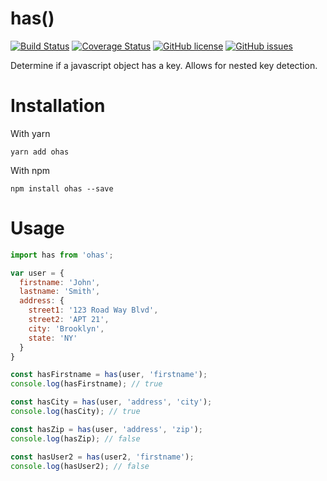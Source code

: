 # has()

[![Build Status](https://travis-ci.org/luisfcolon/has.svg?branch=master)](https://travis-ci.org/luisfcolon/has)
[![Coverage Status](https://coveralls.io/repos/github/luisfcolon/has/badge.svg?branch=master)](https://coveralls.io/github/luisfcolon/has?branch=master)
[![GitHub license](https://img.shields.io/badge/license-MIT-blue.svg)](https://raw.githubusercontent.com/luisfcolon/has/master/LICENSE)
[![GitHub issues](https://img.shields.io/github/issues/luisfcolon/has.svg)](https://github.com/luisfcolon/has/issues)

Determine if a javascript object has a key.
Allows for nested key detection.

# Installation

With yarn

```
yarn add ohas
```

With npm

```
npm install ohas --save
```

# Usage

```js
import has from 'ohas';

var user = {
  firstname: 'John',
  lastname: 'Smith',
  address: {
    street1: '123 Road Way Blvd',
    street2: 'APT 21',
    city: 'Brooklyn',
    state: 'NY'
  }
}

const hasFirstname = has(user, 'firstname');
console.log(hasFirstname); // true

const hasCity = has(user, 'address', 'city');
console.log(hasCity); // true

const hasZip = has(user, 'address', 'zip');
console.log(hasZip); // false

const hasUser2 = has(user2, 'firstname');
console.log(hasUser2); // false
```
